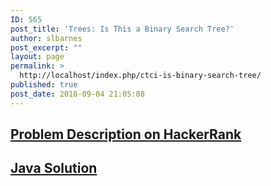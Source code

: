 ```yaml
---
ID: 565
post_title: 'Trees: Is This a Binary Search Tree?'
author: slbarnes
post_excerpt: ""
layout: page
permalink: >
  http://localhost/index.php/ctci-is-binary-search-tree/
published: true
post_date: 2018-09-04 21:05:08
---
```

## <a href="https://www.hackerrank.com/challenges/ctci-is-binary-search-tree" target="_blank" rel="noopener">Problem Description on HackerRank</a>

## [Java Solution][1]

 [1]: /index.php/ctci-is-binary-search-tree/ctci-is-binary-search-tree-java
